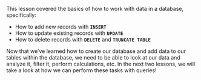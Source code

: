 This lesson covered the basics of how to work with data in a database, specifically:

* How to add new records with **`INSERT`**
* How to update existing records with **`UPDATE`**
* How to delete records with **`DELETE`** and **`TRUNCATE TABLE`**

Now that we’ve learned how to create our database and add data to our tables within the database, we need to be able to look at our data and analyze it, filter it, perform calculations, etc. In the next two lessons, we will take a look at how we can perform these tasks with queries!
